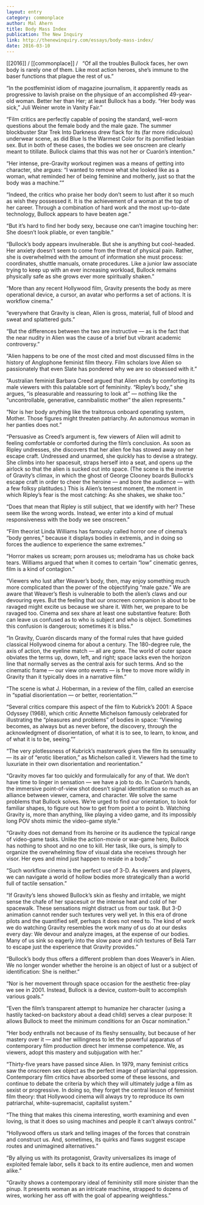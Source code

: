 ```yaml
---
layout: entry
category: commonplace
author: Mal Ahern
title: Body Mass Index
publication: The New Inquiry
link: http://thenewinquiry.com/essays/body-mass-index/
date: 2016-03-10
---
```


[[2016]] / [[commonplace]] / 
 
“Of all the troubles Bullock faces, her own body is rarely one of them. Like most action heroes, she’s immune to the baser functions that plague the rest of us.”

“In the postfeminist idiom of magazine journalism, it apparently reads as progressive to lavish praise on the physique of an accomplished 49-year-old woman. Better her than Her; at least Bullock has a body. “Her body was sick,” Juli Weiner wrote in Vanity Fair.”

“Film critics are perfectly capable of posing the standard, well-worn questions about the female body and the male gaze. The summer blockbuster Star Trek Into Darkness drew flack for its (far more ridiculous) underwear scene, as did Blue Is the Warmest Color for its pornified lesbian sex. But in both of these cases, the bodies we see onscreen are clearly meant to titillate. Bullock claims that this was not her or Cuarón’s intention.”

“Her intense, pre-Gravity workout regimen was a means of getting into character, she argues: “I wanted to remove what she looked like as a woman, what reminded her of being feminine and motherly, just so that the body was a machine.””

“Indeed, the critics who praise her body don’t seem to lust after it so much as wish they possessed it. It is the achievement of a woman at the top of her career. Through a combination of hard work and the most up-to-date technology, Bullock appears to have beaten age.”

“But it’s hard to find her body sexy, because one can’t imagine touching her: She doesn’t look pliable, or even tangible.”

“Bullock’s body appears invulnerable. But she is anything but cool-headed. Her anxiety doesn’t seem to come from the threat of physical pain. Rather, she is overwhelmed with the amount of information she must process: coordinates, shuttle manuals, ornate procedures. Like a junior law associate trying to keep up with an ever increasing workload, Bullock remains physically safe as she grows ever more spiritually shaken.”

“More than any recent Hollywood film, Gravity presents the body as mere operational device, a cursor, an avatar who performs a set of actions. It is workflow cinema.”

“everywhere that Gravity is clean, Alien is gross, material, full of blood and sweat and splattered guts.”

“But the differences between the two are instructive — as is the fact that the near nudity in Alien was the cause of a brief but vibrant academic controversy.”

“Alien happens to be one of the most cited and most discussed films in the history of Anglophone feminist film theory. Film scholars love Alien so passionately that even Slate has pondered why we are so obsessed with it.”

“Australian feminist Barbara Creed argued that Alien ends by comforting its male viewers with this palatable sort of femininity. “Ripley’s body,” she argues, “is pleasurable and reassuring to look at” — nothing like the “uncontrollable, generative, cannibalistic mother” the alien represents.”

“Nor is her body anything like the traitorous onboard operating system, Mother. Those figures might threaten patriarchy. An autonomous woman in her panties does not.”

“Persuasive as Creed’s argument is, few viewers of Alien will admit to feeling comfortable or comforted during the film’s conclusion. As soon as Ripley undresses, she discovers that her alien foe has stowed away on her escape craft. Undressed and unarmed, she quickly has to devise a strategy. She climbs into her spacesuit, straps herself into a seat, and opens up the airlock so that the alien is sucked out into space. (The scene is the inverse of Gravity’s climax, in which the ghost of George Clooney boards Bullock’s escape craft in order to cheer the heroine — and bore the audience — with a few folksy platitudes.) This is Alien’s tensest moment, the moment in which Ripley’s fear is the most catching: As she shakes, we shake too.”

“Does that mean that Ripley is still subject, that we identify with her? These seem like the wrong words. Instead, we enter into a kind of mutual responsiveness with the body we see onscreen.”

“Film theorist Linda Williams has famously called horror one of cinema’s “body genres,” because it displays bodies in extremis, and in doing so forces the audience to experience the same extremes.”

“Horror makes us scream; porn arouses us; melodrama has us choke back tears. Williams argued that when it comes to certain “low” cinematic genres, film is a kind of contagion.”

“Viewers who lust after Weaver’s body, then, may enjoy something much more complicated than the power of the objectifying “male gaze.” We are aware that Weaver’s flesh is vulnerable to both the alien’s claws and our devouring eyes. But the feeling that our onscreen companion is about to be ravaged might excite us because we share it. With her, we prepare to be ravaged too. Cinema and sex share at least one substantive feature: Both can leave us confused as to who is subject and who is object. Sometimes this confusion is dangerous; sometimes it is bliss.”

“In Gravity, Cuarón discards many of the formal rules that have guided classical Hollywood cinema for about a century. The 180-degree rule, the axis of action, the eyeline match — all are gone. The world of outer space obviates the terms up, down, left, and right; space lacks even the horizon line that normally serves as the central axis for such terms. And so the cinematic frame — our view onto events — is free to move more wildly in Gravity than it typically does in a narrative film.”

“The scene is what J. Hoberman, in a review of the film, called an exercise in “spatial disorientation — or better, reorientation.””

“Several critics compare this aspect of the film to Kubrick’s 2001: A Space Odyssey (1968), which critic Annette Michelson famously celebrated for illustrating the “pleasures and problems” of bodies in space: “Viewing becomes, as always but as never before, the discovery, through the acknowledgment of disorientation, of what it is to see, to learn, to know, and of what it is to be, seeing.””

“The very plotlessness of Kubrick’s masterwork gives the film its sensuality — its air of “erotic liberation,” as Michelson called it. Viewers had the time to luxuriate in their own disorientation and reorientation.”

“Gravity moves far too quickly and formulaically for any of that. We don’t have time to linger in sensation — we have a job to do. In Cuarón’s hands, the immersive point-of-view shot doesn’t signal identification so much as an alliance between viewer, camera, and character. We solve the same problems that Bullock solves. We’re urged to find our orientation, to look for familiar shapes, to figure out how to get from point a to point b. Watching Gravity is, more than anything, like playing a video game, and its impossibly long POV shots mimic the video-game style.”

“Gravity does not demand from its heroine or its audience the typical range of video-game tasks. Unlike the action-movie or war-game hero, Bullock has nothing to shoot and no one to kill. Her task, like ours, is simply to organize the overwhelming flow of visual data she receives through her visor. Her eyes and mind just happen to reside in a body.”

“Such workflow cinema is the perfect use of 3-D. As viewers and players, we can navigate a world of hollow bodies more strategically than a world full of tactile sensation.”

“If Gravity’s lens showed Bullock’s skin as fleshy and irritable, we might sense the chafe of her spacesuit or the intense heat and cold of her spacewalk. These sensations might distract us from our task. But 3-D animation cannot render such textures very well yet. In this era of drone pilots and the quantified self, perhaps it does not need to. The kind of work we do watching Gravity resembles the work many of us do at our desks every day: We devour and analyze images, at the expense of our bodies. Many of us sink so eagerly into the slow pace and rich textures of Belá Tarr to escape just the experience that Gravity provides.”

“Bullock’s body thus offers a different problem than does Weaver’s in Alien. We no longer wonder whether the heroine is an object of lust or a subject of identification: She is neither.”

“Nor is her movement through space occasion for the aesthetic free-play we see in 2001. Instead, Bullock is a device, custom-built to accomplish various goals.”

“Even the film’s transparent attempt to humanize her character (using a hastily tacked-on backstory about a dead child) serves a clear purpose: It allows Bullock to meet the minimum conditions for an Oscar nomination.”

“Her body enthralls not because of its fleshy sensuality, but because of her mastery over it — and her willingness to let the powerful apparatus of contemporary film production direct her immense competence. We, as viewers, adopt this mastery and subjugation with her.”

“Thirty-five years have passed since Alien. In 1979, many feminist critics saw the onscreen sex object as the perfect image of patriarchal oppression. Contemporary film critics have absorbed some of these lessons, and continue to debate the criteria by which they will ultimately judge a film as sexist or progressive. In doing so, they forget the central lesson of feminist film theory: that Hollywood cinema will always try to reproduce its own patriarchal, white-supremacist, capitalist system.”

“The thing that makes this cinema interesting, worth examining and even loving, is that it does so using machines and people it can’t always control.”

“Hollywood offers us stark and telling images of the forces that constrain and construct us. And, sometimes, its quirks and flaws suggest escape routes and unimagined alternatives.”

“By allying us with its protagonist, Gravity universalizes its image of exploited female labor, sells it back to its entire audience, men and women alike.”

“Gravity shows a contemporary ideal of femininity still more sinister than the pinup. It presents woman as an intricate machine, strapped to dozens of wires, working her ass off with the goal of appearing weightless.”
